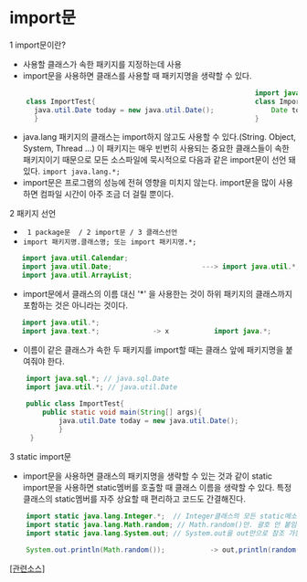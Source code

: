 # import문
1  import문이란?
* 사용할 클래스가 속한 패키지를 지정하는데 사용
* import문을 사용하면 클래스를 사용할 때 패키지명을 생략할 수 있다.
```java       
															import java.util.*;
	class ImportTest{                                       class ImportTest{  
      java.util.Date today = new java.util.Date(); 				Date today = new Date();
      }														}
```
* java.lang 패키지의 클래스는 import하지 않고도 사용할 수 있다.(String. Object, System, Thread ...) 이 패키지는 매우 빈번히 사용되는 중요한 클래스들이 속한 패키지이기 때문으로 모든 소스파일에 묵시적으로 다음과 같은 import문이 선언 돼있다. `import java.lang.*;`
* import문은 프로그램의 성능에 전혀 영향을 미치지 않는다. import문을 많이 사용하면 컴파일 시간이 아주 조금 더 걸릴 뿐이다.

2  패키지 선언
* ` 1 package문  / 2 import문 / 3 클래스선언` 
* `import 패키지명.클래스명; 또는 import 패키지명.*;`
 ```java
	import java.util.Calendar;
    import java.util.Date;                      ---> import java.util.*;
    import java.util.ArrayList;
 ```
* import문에서 클래스의 이름 대신 '*' 을 사용한는 것이 하위 패키지의 클래스까지 포함하는 것은 아니라는 것이다.
 ```java
 	import java.util.*;
    import java.text.*;             -> x           import java.*;
```
* 이름이 같은 클래스가 속한 두 패키지를 import할 때는 클래스 앞에 패키지명을 붙여줘야 한다.
```java
	import java.sql.*; // java.sql.Date
    import java.util.*; // java.util.Date
    
    public class ImportTest{
    	public static void main(String[] args){
        	java.util.Date today = new java.util.Date();
            }
     }
```

3 static import문
* import문을 사용하면 클래스의 패키지명을 생략할 수 있는 것과 같이 static import문을 사용하면 static멤버를 호출할 때 클래스 이름을 생략할 수 있다. 특정 클래스의 static멤버를 자주 상요할 때 편리하고 코드도 간결해진다.
```java
	import static java.lang.Integer.*;  // Integer클래스의 모든 static메소드
    import static java.lang.Math.random; // Math.random()만. 괄호 안 붙임
    import static java.lang.System.out; // System.out을 out만으로 참조 가능
    
    System.out.println(Math.random());           -> out,println(random());
```
[[관련소스]](https://github.com/HaeSeongPark/TIL/blob/master/JavaStudySource/src/ch7/StaticImportEx1.java)
